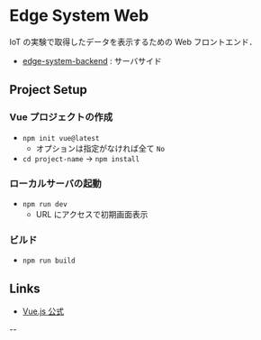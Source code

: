 # Edge System Web

IoT の実験で取得したデータを表示するための Web フロントエンド．

- [edge-system-backend](https://github.com/knhnd/edge-system-backend) : サーバサイド

## Project Setup

### Vue プロジェクトの作成

- `npm init vue@latest`
  - オプションは指定がなければ全て `No`
- `cd project-name` → `npm install`

### ローカルサーバの起動

- `npm run dev`
  - URL にアクセスで初期画面表示

### ビルド

- `npm run build`

## Links

- [Vue.js 公式](https://ja.vuejs.org/)

--
